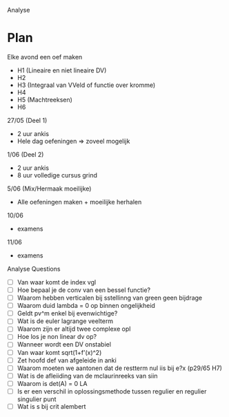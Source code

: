 Analyse

# Plan
Elke avond een oef maken 
- H1 (Lineaire en niet lineaire DV)
- H2
- H3 (Integraal van VVeld of functie over kromme)
- H4
- H5 (Machtreeksen)
- H6

27/05 (Deel 1)
- 2 uur ankis
- Hele dag oefeningen => zoveel mogelijk

1/06 (Deel 2)
- 2 uur ankis
- 8 uur volledige cursus grind

5/06 (Mix/Hermaak moeilijke)
- Alle oefeningen maken + moeilijke herhalen

10/06 
- examens

11/06
- examens

Analyse Questions

- [ ]  Van waar komt de index vgl
- [ ]  Hoe bepaal je de conv van een bessel functie?
- [ ]  Waarom hebben verticalen bij sstellinng van green geen bijdrage
- [ ]  Waarom duid lambda = 0 op binnen ongelijkheid
- [ ]  Geldt pv^m enkel bij evenwichtige?
- [ ]  Wat is de euler lagrange veelterm
- [ ]  Waarom zijn er altijd twee complexe opl
- [ ]  Hoe los je non linear dv op?
- [ ]  Wanneer wordt een DV onstabiel
- [ ]  Van waar komt sqrt(1+f’(x)^2)
- [ ]  Zet hoofd def van afgeleide in anki
- [ ]  Waarom moeten we aantonen dat de restterm nul iis bij e?x (p29/65 H7)
- [ ]  Wat is de afleiiding van de mclaurinreeks van siin
- [ ]  Waarom is det(A) = 0 LA
- [ ]  Is er een verschil in oplossingsmethode tussen regulier en regulier singulier punt
- [ ]  Wat is s bij crit alembert

